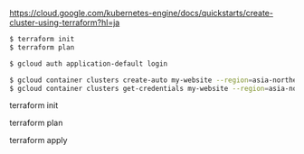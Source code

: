 https://cloud.google.com/kubernetes-engine/docs/quickstarts/create-cluster-using-terraform?hl=ja

```sh
$ terraform init
$ terraform plan

$ gcloud auth application-default login

$ gcloud container clusters create-auto my-website --region=asia-northeast1
$ gcloud container clusters get-credentials my-website --region=asia-northeast1
```

terraform init

terraform plan

terraform apply
